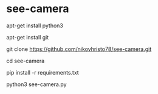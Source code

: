 # see-camera


apt-get install python3

apt-get install git

git clone https://github.com/nikovhristo78/see-camera.git

cd see-camera

pip install -r requirements.txt

python3 see-camera.py
